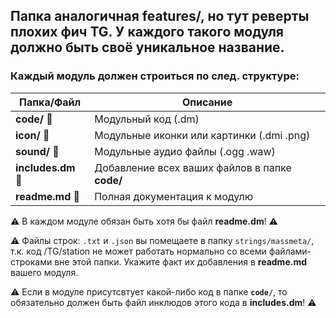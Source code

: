 ## Папка аналогичная features/, но тут реверты плохих фич TG. У каждого такого модуля должно быть своё уникальное название.

### Каждый модуль должен строиться по след. структуре:

| Папка/Файл         | Описание                                       |
| ------------------ | ---------------------------------------------- |
| **code/** 📁       | Модульный код (.dm)                            |
| **icon/** 📁       | Модульные иконки или картинки (.dmi .png)      |
| **sound/** 📁      | Модульные аудио файлы (.ogg .waw)              |
| **includes.dm** 📄 | Добавление всех ваших файлов в папке **code/** |
| **readme.md** 📝   | Полная документация к модулю                   |

⚠️ В каждом модуле обязан быть хотя бы файл **readme.dm**! ⚠️

⚠️ Файлы строк: `.txt` и `.json` вы помещаете в папку `strings/massmeta/`, т.к. код /TG/station не может работать нормально со всеми файлами-строками вне этой папки. Укажите факт их добавления в **readme.md** вашего модуля.

⚠️ Если в модуле присутсвтует какой-либо код в папке **`code/`**, то обязательно должен быть файл инклюдов этого кода в **includes.dm**! ⚠️